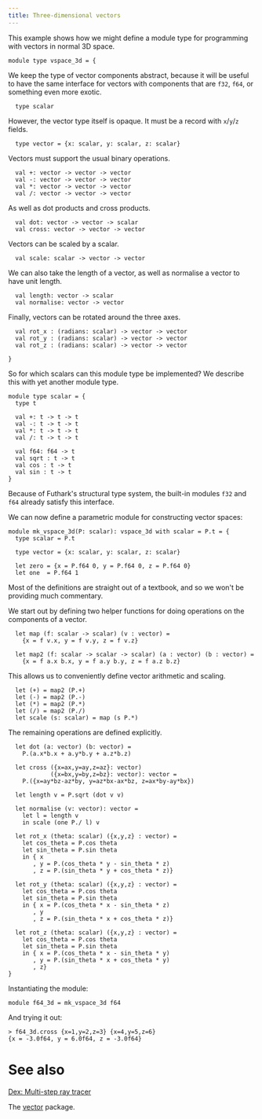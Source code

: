 ```yaml
---
title: Three-dimensional vectors
---
```


This example shows how we might define a module type for
programming with vectors in normal 3D space.

```futhark
module type vspace_3d = {
```

We keep the type of vector components abstract, because it will be
useful to have the same interface for vectors with components that
are `f32`, `f64`, or something even more exotic.

```futhark
  type scalar
```

However, the vector type itself is opaque.  It must be a record
with `x`/`y`/`z` fields.

```futhark
  type vector = {x: scalar, y: scalar, z: scalar}
```

Vectors must support the usual binary operations.

```futhark
  val +: vector -> vector -> vector
  val -: vector -> vector -> vector
  val *: vector -> vector -> vector
  val /: vector -> vector -> vector
```

As well as dot products and cross products.

```futhark
  val dot: vector -> vector -> scalar
  val cross: vector -> vector -> vector
```

Vectors can be scaled by a scalar.

```futhark
  val scale: scalar -> vector -> vector
```

We can also take the length of a vector, as well as normalise a
vector to have unit length.

```futhark
  val length: vector -> scalar
  val normalise: vector -> vector
```

Finally, vectors can be rotated around the three axes.

```futhark
  val rot_x : (radians: scalar) -> vector -> vector
  val rot_y : (radians: scalar) -> vector -> vector
  val rot_z : (radians: scalar) -> vector -> vector

}
```

So for which scalars can this module type be implemented?  We
describe this with yet another module type.

```futhark
module type scalar = {
  type t

  val +: t -> t -> t
  val -: t -> t -> t
  val *: t -> t -> t
  val /: t -> t -> t

  val f64: f64 -> t
  val sqrt : t -> t
  val cos : t -> t
  val sin : t -> t
}
```

Because of Futhark's structural type system, the built-in modules
`f32` and `f64` already satisfy this interface.

We can now define a parametric module for constructing vector
spaces:

```futhark
module mk_vspace_3d(P: scalar): vspace_3d with scalar = P.t = {
  type scalar = P.t

  type vector = {x: scalar, y: scalar, z: scalar}

  let zero = {x = P.f64 0, y = P.f64 0, z = P.f64 0}
  let one  = P.f64 1
```

Most of the definitions are straight out of a textbook, and so we
won't be providing much commentary.

We start out by defining two helper functions for doing operations
on the components of a vector.

```futhark
  let map (f: scalar -> scalar) (v : vector) =
    {x = f v.x, y = f v.y, z = f v.z}

  let map2 (f: scalar -> scalar -> scalar) (a : vector) (b : vector) =
    {x = f a.x b.x, y = f a.y b.y, z = f a.z b.z}
```

This allows us to conveniently define vector arithmetic and scaling.

```futhark
  let (+) = map2 (P.+)
  let (-) = map2 (P.-)
  let (*) = map2 (P.*)
  let (/) = map2 (P./)
  let scale (s: scalar) = map (s P.*)
```

The remaining operations are defined explicitly.

```futhark
  let dot (a: vector) (b: vector) =
    P.(a.x*b.x + a.y*b.y + a.z*b.z)

  let cross ({x=ax,y=ay,z=az}: vector)
            ({x=bx,y=by,z=bz}: vector): vector =
    P.({x=ay*bz-az*by, y=az*bx-ax*bz, z=ax*by-ay*bx})

  let length v = P.sqrt (dot v v)

  let normalise (v: vector): vector =
    let l = length v
    in scale (one P./ l) v

  let rot_x (theta: scalar) ({x,y,z} : vector) =
    let cos_theta = P.cos theta
    let sin_theta = P.sin theta
    in { x
       , y = P.(cos_theta * y - sin_theta * z)
       , z = P.(sin_theta * y + cos_theta * z)}

  let rot_y (theta: scalar) ({x,y,z} : vector) =
    let cos_theta = P.cos theta
    let sin_theta = P.sin theta
    in { x = P.(cos_theta * x - sin_theta * z)
       , y
       , z = P.(sin_theta * x + cos_theta * z)}

  let rot_z (theta: scalar) ({x,y,z} : vector) =
    let cos_theta = P.cos theta
    let sin_theta = P.sin theta
    in { x = P.(cos_theta * x - sin_theta * y)
       , y = P.(sin_theta * x + cos_theta * y)
       , z}
}
```

Instantiating the module:

```futhark
module f64_3d = mk_vspace_3d f64
```

And trying it out:

```
> f64_3d.cross {x=1,y=2,z=3} {x=4,y=5,z=6}
{x = -3.0f64, y = 6.0f64, z = -3.0f64}
```

# See also

[Dex: Multi-step ray tracer](dex-raytrace.html)

The [vector](https://github.com/athas/vector) package.
